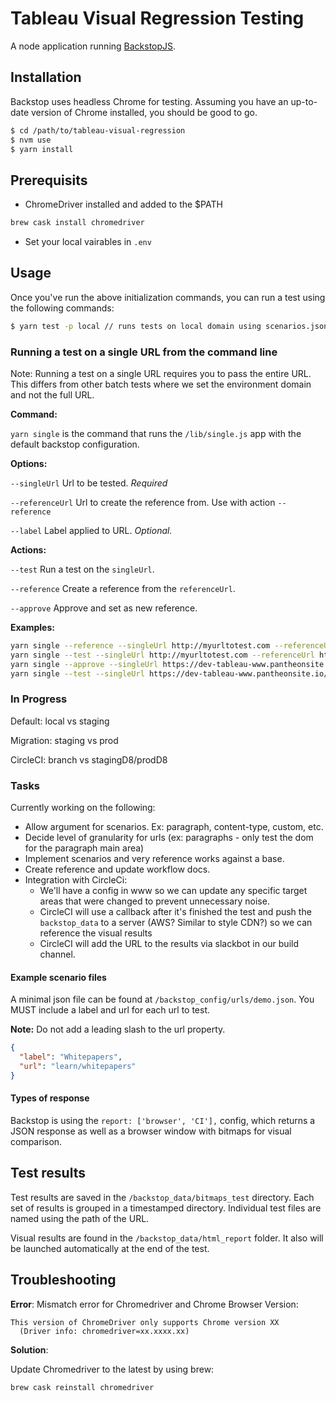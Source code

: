 # Tableau Visual Regression Testing
A node application running [BackstopJS](https://github.com/garris/BackstopJS).

## Installation ##
Backstop uses headless Chrome for testing. Assuming you have an up-to-date version of Chrome installed, you should be good to go.

```bash
$ cd /path/to/tableau-visual-regression
$ nvm use
$ yarn install
```

## Prerequisits

- ChromeDriver installed and added to the $PATH

```bash
brew cask install chromedriver
```

- Set your local vairables in `.env`

## Usage ##

Once you've run the above initialization commands, you can run a test using the following commands:

```bash
$ yarn test -p local // runs tests on local domain using scenarios.json
```

### Running a test on a single URL from the command line

Note: Running a test on a single URL requires you to pass the entire URL. This differs from other batch tests where we set the environment domain and not the full URL.

**Command:**

`yarn single` is the command that runs the `/lib/single.js` app with the default backstop configuration.

**Options:**

`--singleUrl` Url to be tested. *Required*

 `--referenceUrl` Url to create the reference from. Use with action `--reference`

`--label` Label applied to URL. *Optional.* 

**Actions:**

`--test` Run a test on the `singleUrl`.

`--reference` Create a reference from the `referenceUrl`.

`--approve` Approve and set as new reference.

**Examples:**

```bash
yarn single --reference --singleUrl http://myurltotest.com --referenceUrl http://referenceurl.com
yarn single --test --singleUrl http://myurltotest.com --referenceUrl http://referenceurl.com
yarn single --approve --singleUrl https://dev-tableau-www.pantheonsite.io/products/desktop
yarn single --test --singleUrl https://dev-tableau-www.pantheonsite.io/products/desktop
```
### In Progress 

Default: local vs staging

Migration: staging vs prod

CircleCI: branch vs stagingD8/prodD8

### Tasks
Currently working on the following:
- Allow argument for scenarios. Ex: paragraph, content-type, custom, etc.
- Decide level of granularity for urls (ex: paragraphs - only test the dom for the paragraph main area)
- Implement scenarios and very reference works against a base.
- Create reference and update workflow docs. 
- Integration with CircleCi:
  - We'll have a config in www so we can update any specific target areas that were changed to prevent unnecessary noise.
  - CircleCI will use a callback after it's finished the test and push the `backstop_data` to a server (AWS? Similar to style CDN?) so we can reference the visual results
  - CircleCI will add the URL to the results via slackbot in our build channel.
  
#### Example scenario files ####
A minimal json file can be found at `/backstop_config/urls/demo.json`. 
You MUST include a label and url for each url to test. 

**Note:** Do not add a leading slash to the url property.

```json
{
  "label": "Whitepapers",
  "url": "learn/whitepapers"
}
```

#### Types of response ####
Backstop is using the `report: ['browser', 'CI'],` config, which returns a JSON response as well as a browser window with bitmaps for visual comparison.


## Test results ##
Test results are saved in the `/backstop_data/bitmaps_test` directory. Each set of results is grouped in a timestamped directory. Individual test files are named using the path of the URL.

Visual results are found in the `/backstop_data/html_report` folder. It also will be launched automatically at the end of the test.

## Troubleshooting ##

**Error**: Mismatch error for Chromedriver and Chrome Browser Version:

```$bash
This version of ChromeDriver only supports Chrome version XX
  (Driver info: chromedriver=xx.xxxx.xx)
```

**Solution**:

Update Chromedriver to the latest by using brew: 

`brew cask reinstall chromedriver`
